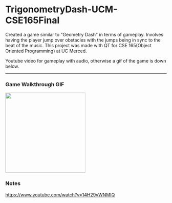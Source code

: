 # TrigonometryDash-UCM-CSE165Final

Created a game similar to "Geometry Dash" in terms of gameplay. Involves having the player jump over obstacles with the jumps being in sync to the beat of the music.  This project was made with QT for CSE 165(Object Oriented Programming) at UC Merced.

Youtube video for gameplay with audio, otherwise a gif of the game is down below. 

---



### Game Walkthrough GIF

<img src="http://g.recordit.co/aLv7SNXYYr.gif" width=250><br>

### Notes

https://www.youtube.com/watch?v=14H29vWNMIQ

